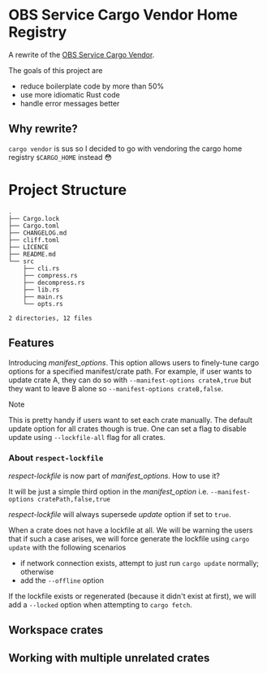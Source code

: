 # OBS Service Cargo Vendor Home Registry

A rewrite of the [OBS Service Cargo Vendor](https://github.com/Firstyear/obs-service-cargo/).

The goals of this project are
- reduce boilerplate code by more than 50%
- use more idiomatic Rust code
- handle error messages better

## Why rewrite?

`cargo vendor` is sus so I decided to go with vendoring the cargo home registry `$CARGO_HOME` instead 😳

# Project Structure

```
.
├── Cargo.lock
├── Cargo.toml
├── CHANGELOG.md
├── cliff.toml
├── LICENCE
├── README.md
└── src
    ├── cli.rs
    ├── compress.rs
    ├── decompress.rs
    ├── lib.rs
    ├── main.rs
    └── opts.rs

2 directories, 12 files
```

## Features

Introducing *manifest_options*. This option allows users to finely-tune
cargo options for a specified manifest/crate path. For example, if user
wants to update crate A, they can do so with `--manifest-options crateA,true`
but they want to leave B alone so `--manifest-options crateB,false`.

> [!NOTE]
> This is pretty handy if users want to set each crate manually. The default
update option for all crates though is true. One can set a flag to disable
update using `--lockfile-all` flag for all crates.

### About `respect-lockfile`

*respect-lockfile* is now part of *manifest_options*. How to use it?

It will be just a simple third option in the *manifest_option* i.e. `--manifest-options cratePath,false,true`

*respect-lockfile* will always supersede *update* option if set to `true`.

When a crate does not have a lockfile at all. We will be warning the users
that if such a case arises, we will force generate the lockfile using `cargo
update` with the following scenarios
- if network connection exists, attempt to just run `cargo update` normally;
otherwise
- add the `--offline` option

If the lockfile exists or regenerated (because it didn't exist at first),
we will add a `--locked` option when attempting to `cargo fetch`.

## Workspace crates

## Working with multiple unrelated crates

